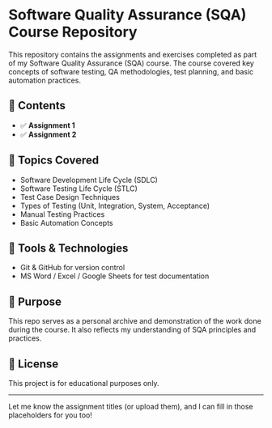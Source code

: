 # Software Quality Assurance (SQA) Course Repository

This repository contains the assignments and exercises completed as part of my Software Quality Assurance (SQA) course. The course covered key concepts of software testing, QA methodologies, test planning, and basic automation practices.

## 📁 Contents

- ✅ **Assignment 1**
- ✅ **Assignment 2**

## 🧠 Topics Covered

- Software Development Life Cycle (SDLC)
- Software Testing Life Cycle (STLC)
- Test Case Design Techniques
- Types of Testing (Unit, Integration, System, Acceptance)
- Manual Testing Practices
- Basic Automation Concepts

## 🚀 Tools & Technologies

- Git & GitHub for version control
- MS Word / Excel / Google Sheets for test documentation

## 📌 Purpose

This repo serves as a personal archive and demonstration of the work done during the course. It also reflects my understanding of SQA principles and practices.

## 📜 License

This project is for educational purposes only.

---

Let me know the assignment titles (or upload them), and I can fill in those placeholders for you too!
